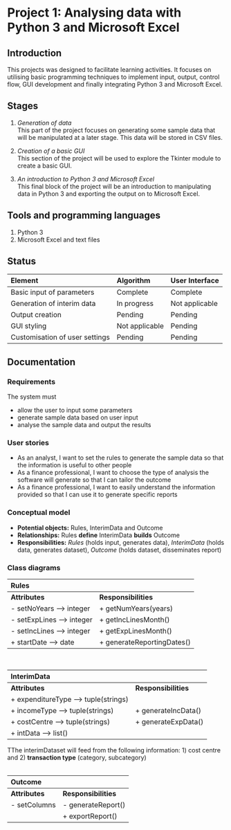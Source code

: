 # Project 1: Analysing data with Python 3 and Microsoft Excel  

## Introduction <br />
This projects was designed to facilitate learning activities. It focuses on utilising basic programming techniques to implement input, output, control flow, GUI development and finally integrating Python 3 and Microsoft Excel.

## Stages <br />
1. *Generation of data*<br />
This part of the project focuses on generating some sample data that will be manipulated at a later stage. This data will be stored in CSV files.

2. *Creation of a basic GUI* <br />
This section of the project will be used to explore the Tkinter module to create a basic GUI.

3. *An introduction to Python 3 and Microsoft Excel* <br />
This final block of the project will be an introduction to manipulating data in Python 3 and exporting the output on to Microsoft Excel.

## Tools and programming languages <br />
1. Python 3
2. Microsoft Excel and text files

## Status
|**Element**                    |**Algorithm**         |**User Interface**|
|:---                           |:---                  |:---              |
|Basic input of parameters      |Complete              |Complete          |
|Generation of interim data     |In progress           |Not applicable    |
|Output creation                |Pending               |Pending           |
|GUI styling                    |Not applicable        |Pending           |
|Customisation of user settings |Pending               |Pending           |

## Documentation <br />
### Requirements
The system must
- allow the user to input some parameters
- generate sample data based on user input
- analyse the sample data and output the results

### User stories
- As an analyst, I want to set the rules to generate the sample data so that the information is useful to other people
- As a finance professional, I want to choose the type of analysis the software will generate so that I can tailor the outcome
- As a finance professional, I want to easily understand the information provided so that I can use it to generate specific reports

### Conceptual model
- **Potential objects:** Rules, InterimData and Outcome
- **Relationships:** Rules **define** InterimData **builds** Outcome
- **Responsibilities:** *Rules* (holds input, generates data), *InterimData* (holds data, generates dataset), *Outcome* (holds dataset, disseminates report)

### Class diagrams

|**Rules**                     |                                   |
|:---                          |:---                               |
|**Attributes**                |**Responsibilities**               |
|- setNoYears --> integer      | + getNumYears(years)              |
|- setExpLines --> integer     | + getIncLinesMonth()              |
|- setIncLines --> integer     | + getExpLinesMonth()              |
|+ startDate --> date          | + generateReportingDates()        |

<br />

|**InterimData**                        |                                         |
|:---                                   |:---                                     |
|**Attributes**                         |**Responsibilities**                     |
| + expenditureType --> tuple(strings)  |                                         |
| + incomeType --> tuple(strings)       | + generateIncData()                     |
| + costCentre --> tuple(strings)       | + generateExpData()                     |
| + intData --> list()                  |                                         |

TThe interimDataset will feed from the following information: 1) cost centre and 2) **transaction type** (category, subcategory)<br />
<br />

|**Outcome**                   |                    |
|:---                          |:---                |
|**Attributes**                |**Responsibilities**|
|- setColumns                  |- generateReport()  |
|                              | + exportReport()   |
